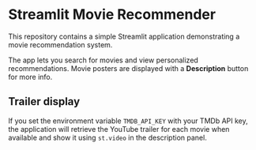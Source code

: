 # Streamlit Movie Recommender

This repository contains a simple Streamlit application demonstrating a movie recommendation system.

The app lets you search for movies and view personalized recommendations. Movie posters are displayed with a **Description** button for more info.

## Trailer display

If you set the environment variable `TMDB_API_KEY` with your TMDb API key, the
application will retrieve the YouTube trailer for each movie when available and
show it using `st.video` in the description panel.
